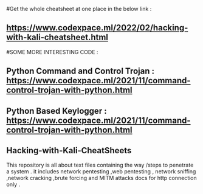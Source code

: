 #Get the whole cheatsheet at one place in the below link :
## https://www.codexpace.ml/2022/02/hacking-with-kali-cheatsheet.html

#SOME MORE INTERESTING CODE :
## Python Command and Control Trojan : https://www.codexpace.ml/2021/11/command-control-trojan-with-python.html
## Python Based Keylogger : https://www.codexpace.ml/2021/11/command-control-trojan-with-python.html

## Hacking-with-Kali-CheatSheets
This repository is all about text files containing the way /steps to penetrate a system .
it includes network pentesting ,web pentesting , network sniffing  ,network cracking ,brute forcing and MITM attacks docs for http connection only .
